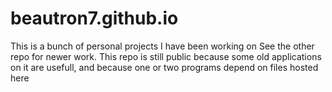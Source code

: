 # beautron7.github.io
This is a bunch of personal projects I have been working on
See the other repo for newer work.
This repo is still public because some old applications on it are usefull, and because one or two programs depend on files hosted here
